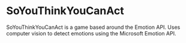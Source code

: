 # SoYouThinkYouCanAct

SoYouThinkYouCanAct is a game based around the Emotion API. Uses computer vision to detect emotions using the Microsoft Emotion API.

